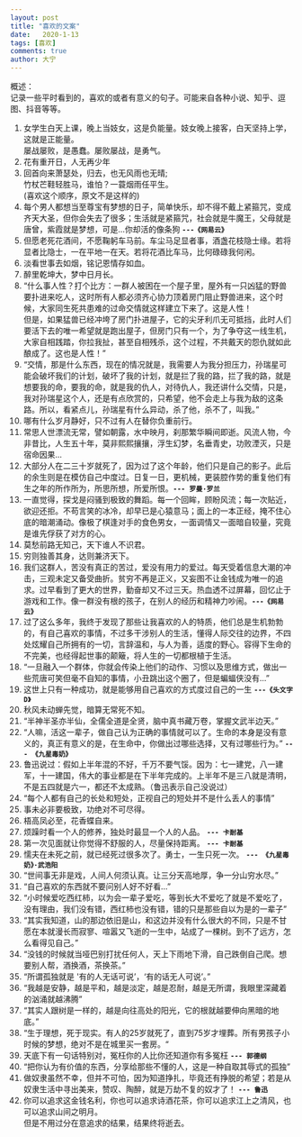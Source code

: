 ```yaml
---
layout: post
title: "喜欢的文案"
date:   2020-1-13
tags: [喜欢]
comments: true
author: 大宁
---
```


概述：
<br>记录一些平时看到的，喜欢的或者有意义的句子。可能来自各种小说、知乎、逗图、抖音等等。

<!-- more -->

1.  女学生白天上课，晚上当妓女，这是负能量。妓女晚上接客，白天坚持上学，这就是正能量。<br>屡战屡败，是愚蠢。屡败屡战，是勇气。
2. 花有重开日，人无再少年
3. 回首向来萧瑟处，归去，也无风雨也无晴; </br>竹杖芒鞋轻胜马，谁怕？一蓑烟雨任平生。</br>(喜欢这个顺序，原文不是这样的)
4. 每个男人都想当至尊宝有梦想的日子，简单快乐，却不得不戴上紧箍咒，变成齐天大圣，但你会失去了很多；生活就是紧箍咒，社会就是牛魔王，父母就是唐曾，紫霞就是梦想，可是...你却活的像条狗  **`---《网易云》`**
5. 但愿老死花酒间，不愿鞠躬车马前。车尘马足显者事，酒盏花枝隐士缘。若将显者比隐士，一在平地一在天。若将花酒比车马，比何碌碌我何闲。
6. 淡看世事去如烟，铭记恩情存如血。
7. 醉里乾坤大，梦中日月长。
8. “什么事人性？打个比方：一群人被困在一个屋子里，屋外有一只凶猛的野兽要扑进来吃人，这时所有人都必须齐心协力顶着房门阻止野兽进来，这个时候，大家同生死共患难的过命交情就这样建立下来了。这是人性！<br>但是，如果猛兽已经冲垮了房门扑进屋子，它的尖牙利爪无可抵挡，此时人们要活下去的唯一希望就是跑出屋子，但房门只有一个，为了争夺这一线生机，大家自相践踏，你拉我扯，甚至自相残杀，这个过程，不共戴天的怨仇就如此酿成了。这也是人性！”
9.  “交情，那是什么东西，现在的情况就是，我需要人为我分担压力，孙瑞星可能会破坏我们的计划，破坏了我的计划，就是拦了我的路，拦了我的路，就是想要我的命，要我的命，就是我的仇人，对待仇人，我还讲什么交情，只是，我对孙瑞星这个人，还是有点欣赏的，只希望，他不会走上与我为敌的这条路。所以，看紧点儿，孙瑞星有什么异动，杀了他，杀不了，叫我。”
10. 哪有什么岁月静好，只不过有人在替你负重前行。
11. 常思人世漂流无常，譬如朝露，水中映月，刹那繁华瞬间即逝。风流人物，今非昔比，人生五十年，莫非熙熙攘攘，浮生幻梦，名垂青史，功败湮灭，只是宿命因果...
12. 大部分人在二三十岁就死了，因为过了这个年龄，他们只是自己的影子。此后的余生则是在模仿自己中度过。日复一日，更机械，更装腔作势的重复他们有生之年的所作所为，所思所想，所爱所恨。**`--- 罗曼·罗兰`**
13. 一直觉得，探戈是闷骚到极致的舞蹈。每一个回眸，顾盼风流；每一次贴近，欲迎还拒。不苟言笑的冰冷，却早已是心猿意马；面上的一本正经，掩不住心底的暗潮涌动。像极了棋逢对手的食色男女，一面调情又一面暗自较量，究竟是谁先俘获了对方的心。
14. 莫愁前路无知己，天下谁人不识君。
15. 穷则独善其身，达则兼济天下。
16. 我们这群人，苦没有真正的苦过，爱没有用力的爱过。每天受着信息大潮的冲击，三观未定又备受曲折。贫穷不再是正义，又妄图不让金钱成为唯一的追求。过早看到了更大的世界，勤奋却又不过三天。热血透不过屏幕，回忆止于游戏和工作。像一群没有根的孩子，在别人的经历和精神力吵闹。**`---《网易云》`**
17. 过了这么多年，我终于发现了那些让我喜欢的人的特质，他们总是生机勃勃的，有自己喜欢的事情，不过多干涉别人的生活，懂得人际交往的边界，不四处炫耀自己所拥有的一切，言辞温和，与人为善，适度的野心。容得下生命的不完美，也经得起世事的颠簸，将人生的一切都根植于生活。
18. “一旦融入一个群体，你就会传染上他们的动作、习惯以及思维方式，做出一些荒唐可笑但毫不自知的事情，小丑跳出这个圈了，但是蝙蝠侠没有...”
19. 这世上只有一种成功，就是能够用自己喜欢的方式度过自己的一生 **`---《头文字D》`**
20. 秋风未动蝉先觉，暗算无常死不知。
21. “半神半圣亦半仙，全儒全道是全贤，脑中真书藏万卷，掌握文武半边天。”
22. “人嘛，活这一辈子，做自己认为正确的事情就可以了。生命的本身是没有意义的，真正有意义的是，在生命中，你做出过哪些选择，又有过哪些行为。” **`--- 《九星毒奶》`**
23. 鲁迅说过：假如上半年混的不好，千万不要气馁。因为：七一建党，八一建军，十一建国，伟大的事业都是在下半年完成的。上半年不是三八就是清明，不是五四就是六一，都还不太成熟。（鲁迅表示自己没说过）
24. “每个人都有自己的长处和短处，正视自己的短处并不是什么丢人的事情”
25. 事未必非要极致，功绝对不可尽得。
26. 梧高凤必至，花香蝶自来。
27. 烦躁时看一个人的修养，独处时最显一个人的人品。 **`--- 卡耐基`**
28. 第一次见面就让你觉得不舒服的人，尽量保持距离。 **`--- 卡耐基`**
29. 懦夫在未死之前，就已经死过很多次了。勇士，一生只死一次。 **`--- 《九星毒奶》·武浩阳`**
30. “世间事无非是戏，人间人何须认真。让三分天高地厚，争一分山穷水尽。”
31. “自己喜欢的东西就不要问别人好不好看...”
32. “小时候爱吃西红柿，以为会一辈子爱吃，等到长大不爱吃了就是不爱吃了，没有理由，我们没有错，西红柿也没有错，错的只是那些自以为是的一辈子”
33. “其实我知道，山的那边依旧是山，和这边并没有什么很大的不同，只是不甘愿在本就漫长而寂寥、喧嚣又飞逝的一生中，站成了一棵树。到不了远方，怎么看得见自己。”
34. “没钱的时候就当哑巴别打扰任何人，天上下雨地下滑，自己跌倒自己爬。想要别人帮，酒换酒，茶换茶。”
35. “所谓孤独就是 '有的人无话可说’，‘有的话无人可说’。”
36. “我越是安静，越是平和，越是淡定，越是忍耐，越是无所谓，我眼里深藏着的汹涌就越沸腾”
37. “其实人跟树是一样的，越是向往高处的阳光，它的根就越要伸向黑暗的地底。”
38. “生于理想，死于现实。有人的25岁就死了，直到75岁才埋葬。所有男孩子小时候的梦想，绝对不是在城里买一套房。“
39. 天底下有一句话特别对，冤枉你的人比你还知道你有多冤枉 **`--- 郭德纲`**
40. “把你认为有价值的东西，分享给那些不懂的人，这是一种自取其辱式的孤独”
41. 做奴隶虽然不幸，但并不可怕，因为知道挣扎，毕竟还有挣脱的希望；若是从奴隶生活中寻出美来，赞叹、陶醉，就是万劫不复的奴才了！ **`--- 鲁迅`**
42. 你可以追求这金钱名利，你也可以追求诗酒花茶，你可以追求江上之清风，也可以追求山间之明月。<br>但是不用过分在意追求的结果，结果终将逝去。